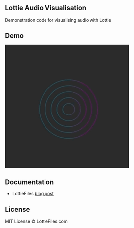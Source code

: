 ## Lottie Audio Visualisation

Demonstration code for visualising audio with Lottie

## Demo

![](assets/screenshot.gif)


## Documentation

* LottieFiles [blog post](https://lottiefiles.com)

## License

MIT License © LottieFiles.com